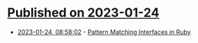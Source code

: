 # [Published on 2023-01-24](index.md)

* [2023-01-24, 08:58:02](https://lobste.rs/s/tvy4z4/pattern_matching_interfaces_ruby) - [Pattern Matching Interfaces in Ruby](https://dev.to/baweaver/pattern-matching-interfaces-in-ruby-1b15)
